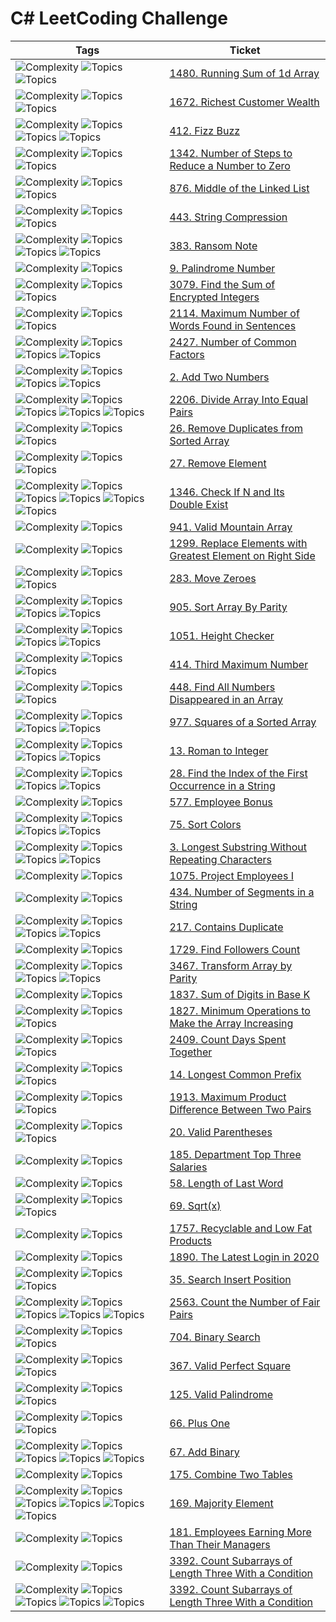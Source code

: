# C# LeetCoding Challenge

| Tags                                                                                                                                                                                                                                                                                                                                         | Ticket                                                                                                                                                                                        |
|----------------------------------------------------------------------------------------------------------------------------------------------------------------------------------------------------------------------------------------------------------------------------------------------------------------------------------------------|-----------------------------------------------------------------------------------------------------------------------------------------------------------------------------------------------|
| ![Complexity](https://img.shields.io/badge/easy-green) ![Topics](https://img.shields.io/badge/array-blue) ![Topics](https://img.shields.io/badge/prefix_sum-blue)                                                                                                                                                                            | [1480. Running Sum of 1d Array](src/_1480_Running_Sum_Of_1d_Array)                                                                                                                            |
| ![Complexity](https://img.shields.io/badge/easy-green) ![Topics](https://img.shields.io/badge/array-blue) ![Topics](https://img.shields.io/badge/matrix-blue)                                                                                                                                                                                | [1672. Richest Customer Wealth](src/_1672_Richest_Customer_Wealth)                                                                                                                            |
| ![Complexity](https://img.shields.io/badge/easy-green) ![Topics](https://img.shields.io/badge/math-blue) ![Topics](https://img.shields.io/badge/string-blue) ![Topics](https://img.shields.io/badge/simulation-blue)                                                                                                                         | [412. Fizz Buzz](src/_412_Fizz_Buzz)                                                                                                                                                          |
| ![Complexity](https://img.shields.io/badge/easy-green) ![Topics](https://img.shields.io/badge/math-blue) ![Topics](https://img.shields.io/badge/bit_manipulation-blue)                                                                                                                                                                       | [1342. Number of Steps to Reduce a Number to Zero](src/_1342_Number_Of_Steps_To_Reduce_A_Number_To_Zero)                                                                                      |
| ![Complexity](https://img.shields.io/badge/easy-green) ![Topics](https://img.shields.io/badge/linked_list-blue) ![Topics](https://img.shields.io/badge/two_pointers-blue)                                                                                                                                                                    | [876. Middle of the Linked List](src/_876_Middle_Of_The_Linked_List)                                                                                                                          |
| ![Complexity](https://img.shields.io/badge/medium-yellow) ![Topics](https://img.shields.io/badge/string-blue) ![Topics](https://img.shields.io/badge/two_pointers-blue)                                                                                                                                                                      | [443. String Compression ](src/_443_String_Compression)                                                                                                                                       |
| ![Complexity](https://img.shields.io/badge/easy-green) ![Topics](https://img.shields.io/badge/hash_table-blue) ![Topics](https://img.shields.io/badge/string-blue) ![Topics](https://img.shields.io/badge/counting-blue)                                                                                                                     | [383. Ransom Note](src/_383_Ransom_Note)                                                                                                                                                      ||                                                                                                      |
| ![Complexity](https://img.shields.io/badge/easy-green) ![Topics](https://img.shields.io/badge/math-blue)                                                                                                                                                                                                                                     | [9. Palindrome Number](src/_9_Palindrome_Number)                                                                                                                                              ||
| ![Complexity](https://img.shields.io/badge/easy-green) ![Topics](https://img.shields.io/badge/array-blue) ![Topics](https://img.shields.io/badge/math-blue)                                                                                                                                                                                  | [3079. Find the Sum of Encrypted Integers](src/_3079_Find_the_Sum_of_Encrypted_Integers)                                                                                                      |
| ![Complexity](https://img.shields.io/badge/easy-green) ![Topics](https://img.shields.io/badge/array-blue) ![Topics](https://img.shields.io/badge/string-blue)                                                                                                                                                                                | [2114. Maximum Number of Words Found in Sentences](src/_2114_Maximum_Number_of_Words_Found_in_Sentences)                                                                                      |
| ![Complexity](https://img.shields.io/badge/easy-green) ![Topics](https://img.shields.io/badge/math-blue) ![Topics](https://img.shields.io/badge/enumeration-blue) ![Topics](https://img.shields.io/badge/number_theory-blue)                                                                                                                 | [2427. Number of Common Factors](src/_2427_Number_of_Common_Factors)                                                                                                                          |
| ![Complexity](https://img.shields.io/badge/medium-yellow) ![Topics](https://img.shields.io/badge/linked_list-blue) ![Topics](https://img.shields.io/badge/math-blue) ![Topics](https://img.shields.io/badge/recursion-blue)                                                                                                                  | [2. Add Two Numbers](src/_2_Add_Two_Numbers)                                                                                                                                                  |
| ![Complexity](https://img.shields.io/badge/easy-green) ![Topics](https://img.shields.io/badge/array-blue) ![Topics](https://img.shields.io/badge/hash_table-blue) ![Topics](https://img.shields.io/badge/bit_manipulation-blue) ![Topics](https://img.shields.io/badge/counting-blue)                                                        | [2206. Divide Array Into Equal Pairs](src/_2206_Divide_Array_Into_Equal_Pairs)                                                                                                                |
| ![Complexity](https://img.shields.io/badge/easy-green) ![Topics](https://img.shields.io/badge/array-blue) ![Topics](https://img.shields.io/badge/two_pointers-blue)                                                                                                                                                                          | [26. Remove Duplicates from Sorted Array](src/_26_Remove_Duplicates_from_Sorted_Array)                                                                                                        |
| ![Complexity](https://img.shields.io/badge/easy-green) ![Topics](https://img.shields.io/badge/array-blue) ![Topics](https://img.shields.io/badge/two_pointers-blue)                                                                                                                                                                          | [27. Remove Element](src/_27_Remove_Element)                                                                                                                                                  |
| ![Complexity](https://img.shields.io/badge/easy-green) ![Topics](https://img.shields.io/badge/array-blue) ![Topics](https://img.shields.io/badge/hash_table-blue) ![Topics](https://img.shields.io/badge/two_pointers-blue) ![Topics](https://img.shields.io/badge/binary_search-blue) ![Topics](https://img.shields.io/badge/sorting-blue)  | [1346. Check If N and Its Double Exist](src/_1346_Check_If_N_and_Its_Double_Exist)                                                                                                            |
| ![Complexity](https://img.shields.io/badge/easy-green) ![Topics](https://img.shields.io/badge/array-blue)                                                                                                                                                                                                                                    | [941. Valid Mountain Array](src/_941_Valid_Mountain_Array)                                                                                                                                    |
| ![Complexity](https://img.shields.io/badge/easy-green) ![Topics](https://img.shields.io/badge/array-blue)                                                                                                                                                                                                                                    | [1299. Replace Elements with Greatest Element on Right Side](src/_1299_Replace_Elements_with_Greatest_Element_on_Right_Side)                                                                  |
| ![Complexity](https://img.shields.io/badge/easy-green) ![Topics](https://img.shields.io/badge/array-blue) ![Topics](https://img.shields.io/badge/two_pointers-blue)                                                                                                                                                                          | [283. Move Zeroes](src/_283_Move_Zeroes)                                                                                                                                                      |
| ![Complexity](https://img.shields.io/badge/easy-green) ![Topics](https://img.shields.io/badge/array-blue) ![Topics](https://img.shields.io/badge/two_pointers-blue) ![Topics](https://img.shields.io/badge/sorting-blue)                                                                                                                     | [905. Sort Array By Parity](src/_905_Sort_Array_By_Parity)                                                                                                                                    |
| ![Complexity](https://img.shields.io/badge/easy-green) ![Topics](https://img.shields.io/badge/array-blue) ![Topics](https://img.shields.io/badge/sorting-blue) ![Topics](https://img.shields.io/badge/counting_sort-blue)                                                                                                                    | [1051. Height Checker](src/_1051_Height_Checker)                                                                                                                                              |
| ![Complexity](https://img.shields.io/badge/easy-green) ![Topics](https://img.shields.io/badge/array-blue) ![Topics](https://img.shields.io/badge/sorting-blue)                                                                                                                                                                               | [414. Third Maximum Number](src/_414_Third_Maximum_Number)                                                                                                                                    |
| ![Complexity](https://img.shields.io/badge/easy-green) ![Topics](https://img.shields.io/badge/array-blue) ![Topics](https://img.shields.io/badge/two_pointers-blue)                                                                                                                                                                          | [448. Find All Numbers Disappeared in an Array](src/_448_Find_All_Numbers_Disappeared_in_an_Array)                                                                                            |
| ![Complexity](https://img.shields.io/badge/easy-green) ![Topics](https://img.shields.io/badge/array-blue) ![Topics](https://img.shields.io/badge/two_pointers-blue) ![Topics](https://img.shields.io/badge/sorting-blue)                                                                                                                     | [977. Squares of a Sorted Array](src/_977_Squares_of_a_Sorted_Array)                                                                                                                          |
| ![Complexity](https://img.shields.io/badge/easy-green) ![Topics](https://img.shields.io/badge/hash_table-blue) ![Topics](https://img.shields.io/badge/math-blue) ![Topics](https://img.shields.io/badge/string-blue)                                                                                                                         | [13. Roman to Integer](src/_13_Roman_to_Integer)                                                                                                                                              |
| ![Complexity](https://img.shields.io/badge/easy-green) ![Topics](https://img.shields.io/badge/two_pointers-blue) ![Topics](https://img.shields.io/badge/string-blue) ![Topics](https://img.shields.io/badge/string_matching-blue)                                                                                                            | [28. Find the Index of the First Occurrence in a String](src/_28_Find_the_Index_of_the_First_Occurrence_in_a_String)                                                                          |
| ![Complexity](https://img.shields.io/badge/easy-green) ![Topics](https://img.shields.io/badge/database-blue)                                                                                                                                                                                                                                 | [577. Employee Bonus](src/_577_Employee_Bonus)                                                                                                                                                |
| ![Complexity](https://img.shields.io/badge/medium-yellow) ![Topics](https://img.shields.io/badge/array-blue) ![Topics](https://img.shields.io/badge/two_pointers-blue) ![Topics](https://img.shields.io/badge/sorting-blue)                                                                                                                  | [75. Sort Colors ](src/_75_Sort_Colors)                                                                                                                                                       |
| ![Complexity](https://img.shields.io/badge/medium-yellow) ![Topics](https://img.shields.io/badge/hash_table-blue) ![Topics](https://img.shields.io/badge/string-blue) ![Topics](https://img.shields.io/badge/sliding_window-blue)                                                                                                            | [3. Longest Substring Without Repeating Characters](src/_3_Longest_Substring_Without_Repeating_Characters)                                                                                    |
| ![Complexity](https://img.shields.io/badge/easy-green) ![Topics](https://img.shields.io/badge/database-blue)                                                                                                                                                                                                                                 | [1075. Project Employees I](src/_1075_Project_Employees_I)                                                                                                                                    |
| ![Complexity](https://img.shields.io/badge/easy-green) ![Topics](https://img.shields.io/badge/string-blue)                                                                                                                                                                                                                                   | [434. Number of Segments in a String](src/_434_Number_of_Segments_in_a_String)                                                                                                                |
| ![Complexity](https://img.shields.io/badge/easy-green) ![Topics](https://img.shields.io/badge/array-blue) ![Topics](https://img.shields.io/badge/hash_table-blue) ![Topics](https://img.shields.io/badge/sorting-blue)                                                                                                                       | [217. Contains Duplicate](src/217_Contains_Duplicate)                                                                                                                                         |
| ![Complexity](https://img.shields.io/badge/easy-green) ![Topics](https://img.shields.io/badge/database-blue)                                                                                                                                                                                                                                 | [1729. Find Followers Count](src/_1729_Find_Followers_Count)                                                                                                                                  |
| ![Complexity](https://img.shields.io/badge/easy-green) ![Topics](https://img.shields.io/badge/array-blue) ![Topics](  https://img.shields.io/badge/sorting-blue) ![Topics](  https://img.shields.io/badge/counting-blue)                                                                                                                     | [3467. Transform Array by Parity](src/_3467_Transform_Array_by_Parity)                                                                                                                        |
| ![Complexity](https://img.shields.io/badge/easy-green) ![Topics](https://img.shields.io/badge/math-blue)                                                                                                                                                                                                                                     | [1837. Sum of Digits in Base K](src/_1837_Sum_of_Digits_in_Base_K)                                                                                                                            |
| ![Complexity](https://img.shields.io/badge/easy-green) ![Topics](https://img.shields.io/badge/array-blue) ![Topics](https://img.shields.io/badge/greedy-blue)                                                                                                                                                                                | [1827. Minimum Operations to Make the Array Increasing](src/_1827_Minimum_Operations_to_Make_the_Array_Increasing)                                                                            |
| ![Complexity](https://img.shields.io/badge/easy-green) ![Topics](https://img.shields.io/badge/math-blue) ![Topics](https://img.shields.io/badge/string-blue)                                                                                                                                                                                 | [2409. Count Days Spent Together](src/_2409_Count_Days_Spent_Together)                                                                                                                        |
| ![Complexity](https://img.shields.io/badge/easy-green) ![Topics](https://img.shields.io/badge/string-blue) ![Topics](https://img.shields.io/badge/trie-blue)                                                                                                                                                                                 | [14. Longest Common Prefix](src/_14_Longest_Common_Prefix)                                                                                                                                    |
| ![Complexity](https://img.shields.io/badge/easy-green) ![Topics](https://img.shields.io/badge/array-blue) ![Topics](https://img.shields.io/badge/sorting-blue)                                                                                                                                                                               | [1913. Maximum Product Difference Between Two Pairs](src/_1913_Maximum_Product_Difference_Between_Two_Pairs)                                                                                  |
| ![Complexity](https://img.shields.io/badge/easy-green) ![Topics](https://img.shields.io/badge/array-blue) ![Topics](https://img.shields.io/badge/stack-blue)                                                                                                                                                                                 | [20. Valid Parentheses](src/_20_Valid_Parentheses)                                                                                                                                            |
| ![Complexity](https://img.shields.io/badge/hard-red) ![Topics](https://img.shields.io/badge/database-blue)                                                                                                                                                                                                                                   | [185. Department Top Three Salaries](src/_185_Department_Top_Three_Salaries)                                                                                                                  |
| ![Complexity](https://img.shields.io/badge/easy-green) ![Topics](https://img.shields.io/badge/string-blue)                                                                                                                                                                                                                                   | [58. Length of Last Word](src/_58_Length_of_Last_Word)                                                                                                                                        |
| ![Complexity](https://img.shields.io/badge/easy-green) ![Topics](https://img.shields.io/badge/math-blue) ![Topics](https://img.shields.io/badge/binary_search-blue)                                                                                                                                                                          | [69. Sqrt(x)](src/_69_Sqrt_x_)                                                                                                                                                                |
| ![Complexity](https://img.shields.io/badge/easy-green) ![Topics](https://img.shields.io/badge/database-blue)                                                                                                                                                                                                                                 | [1757. Recyclable and Low Fat Products](src/_1757_Recyclable_and_Low_Fat_Products)                                                                                                            |
| ![Complexity](https://img.shields.io/badge/easy-green) ![Topics](https://img.shields.io/badge/database-blue)                                                                                                                                                                                                                                 | [1890. The Latest Login in 2020](src/_1890_The_Latest_Login_in_2020)                                                                                                                          |
| ![Complexity](https://img.shields.io/badge/easy-green) ![Topics](https://img.shields.io/badge/array-blue) ![Topics](https://img.shields.io/badge/binary_search-blue)                                                                                                                                                                         | [35. Search Insert Position](src/_35_Search_Insert_Position)                                                                                                                                  |
| ![Complexity](https://img.shields.io/badge/medium-yellow) ![Topics](https://img.shields.io/badge/array-blue) ![Topics](https://img.shields.io/badge/two_pointers-blue) ![Topics](https://img.shields.io/badge/binary_search-blue) ![Topics](https://img.shields.io/badge/sorting-blue)                                                       | [2563. Count the Number of Fair Pairs](src/_2563_Count_the_Number_of_Fair_Pairs)                                                                                                              |
| ![Complexity](https://img.shields.io/badge/easy-green) ![Topics](https://img.shields.io/badge/array-blue) ![Topics](https://img.shields.io/badge/two_pointers-blue)                                                                                                                                                                          | [704. Binary Search](src/_704_Binary_Search)                                                                                                                                                  |
| ![Complexity](https://img.shields.io/badge/easy-green) ![Topics](https://img.shields.io/badge/math-blue) ![Topics](https://img.shields.io/badge/binary_search-blue)                                                                                                                                                                          | [367. Valid Perfect Square](src/_367_Valid_Perfect_Square)                                                                                                                                    |
| ![Complexity](https://img.shields.io/badge/easy-green) ![Topics](https://img.shields.io/badge/two_pointers-blue) ![Topics](https://img.shields.io/badge/string-blue)                                                                                                                                                                         | [125. Valid Palindrome](src/_125_Valid_Palindrome)                                                                                                                                            |
| ![Complexity](https://img.shields.io/badge/easy-green) ![Topics](https://img.shields.io/badge/array-blue) ![Topics](https://img.shields.io/badge/math-blue)                                                                                                                                                                                  | [66. Plus One](src/_66_Plus_One)                                                                                                                                                              |
| ![Complexity](https://img.shields.io/badge/easy-green) ![Topics](https://img.shields.io/badge/math-blue) ![Topics](https://img.shields.io/badge/string-blue) ![Topics](https://img.shields.io/badge/bit_manipulation-blue) ![Topics](https://img.shields.io/badge/simulation-blue)                                                           | [67. Add Binary](src/_67_Add_Binary)                                                                                                                                                          |
| ![Complexity](https://img.shields.io/badge/easy-green) ![Topics](https://img.shields.io/badge/database-blue)                                                                                                                                                                                                                                 | [175. Combine Two Tables](src/_175_Combine_Two_Tables)                                                                                                                                        |
| ![Complexity](https://img.shields.io/badge/easy-green) ![Topics](https://img.shields.io/badge/array-blue) ![Topics](https://img.shields.io/badge/hash_table-blue) ![Topics](https://img.shields.io/badge/divide_and_conquer-blue) ![Topics](https://img.shields.io/badge/sorting-blue) ![Topics](https://img.shields.io/badge/counting-blue) | [169. Majority Element](src/_169_Majority_Element)                                                                                                                                            |
| ![Complexity](https://img.shields.io/badge/easy-green) ![Topics](https://img.shields.io/badge/database-blue)                                                                                                                                                                                                                                 | [181. Employees Earning More Than Their Managers](src/_181_Employees_Earning_More_Than_Their_Managers)                                                                                        |
| ![Complexity](https://img.shields.io/badge/easy-green) ![Topics](https://img.shields.io/badge/array-blue)                                                                                                                                                                                                                                    | [3392. Count Subarrays of Length Three With a Condition](src/_3392_Count_Subarrays_of_Length_Three_With_a_Condition)                                                                          |
| ![Complexity](https://img.shields.io/badge/hard-red) ![Topics](https://img.shields.io/badge/array-blue) ![Topics](https://img.shields.io/badge/binary_search-blue) ![Topics](https://img.shields.io/badge/sliding_window-blue) ![Topics](https://img.shields.io/badge/prefix_sum-blue)                                                       | [3392. Count Subarrays of Length Three With a Condition](https://leetcode.com/problems/count-subarrays-of-length-three-with-a-condition/description/?envType=daily-question&envId=2025-04-27) |
